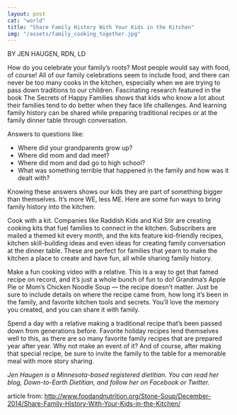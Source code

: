 ```yaml
---
layout: post 
cat: "world" 
title: "Share Family History With Your Kids in the Kitchen" 
img: "/assets/family_cooking_together.jpg"
---
```

BY JEN HAUGEN, RDN, LD

How do you celebrate your family’s roots? Most people would say with food, of course! All of our family celebrations seem to include food, and there can never be too many cooks in the kitchen, especially when we are trying to pass down traditions to our children. Fascinating research featured in the book The Secrets of Happy Families shows that kids who know a lot about their families tend to do better when they face life challenges. And learning family history can be shared while preparing traditional recipes or at the family dinner table through conversation. 

Answers to questions like:

 - Where did your grandparents grow up?
 - Where did mom and dad meet?
 - Where did mom and dad go to high school?
 - What was something terrible that happened in the family and how was it dealt with?

Knowing these answers shows our kids they are part of something bigger than themselves. It’s more WE, less ME. Here are some fun ways to bring family history into the kitchen: 

Cook with a kit. Companies like Raddish Kids and Kid Stir are creating cooking kits that fuel families to connect in the kitchen. Subscribers are mailed a themed kit every month, and the kits feature kid-friendly recipes, kitchen skill-building ideas and even ideas for creating family conversation at the dinner table. These are perfect for families that yearn to make the kitchen a place to create and have fun, all while sharing family history.

Make a fun cooking video with a relative. This is a way to get that famed recipe on record, and it’s just a whole bunch of fun to do! Grandma’s Apple Pie or Mom’s Chicken Noodle Soup — the recipe doesn’t matter. Just be sure to include details on where the recipe came from, how long it’s been in the family, and favorite kitchen tools and secrets. You’ll love the memory you created, and you can share it with family.

Spend a day with a relative making a traditional recipe that’s been passed down from generations before. Favorite holiday recipes lend themselves well to this, as there are so many favorite family recipes that are prepared year after year. Why not make an event of it? And of course, after making that special recipe, be sure to invite the family to the table for a memorable meal with more story sharing.

*Jen Haugen is a Minnesota-based registered dietitian. You can read her blog, Down-to-Earth Dietitian, and follow her on Facebook or Twitter.*

article from:
http://www.foodandnutrition.org/Stone-Soup/December-2014/Share-Family-History-With-Your-Kids-in-the-Kitchen/
